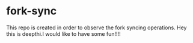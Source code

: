 # fork-sync
This repo is created in order to observe the fork syncing operations.
Hey this is deepthi.I would like to have some fun!!!!